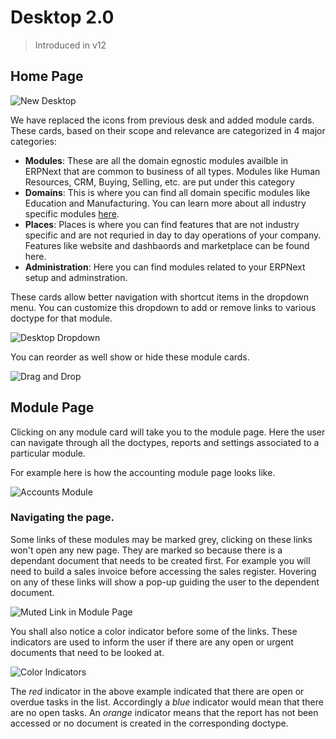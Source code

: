 <!-- add-breadcrumbs -->
# Desktop 2.0

> Introduced in v12

## Home Page

![New Desktop](/assets/erpnext_com/images/desktop/desktop.png)

We have replaced the icons from previous desk and added module cards. These cards, based on their scope and relevance are categorized in 4 major categories:

- **Modules**: These are all the domain egnostic modules availble in ERPNext that are common to business of all types. Modules like Human Resources, CRM, Buying, Selling, etc. are put under this category
- **Domains**: This is where you can find all domain specific modules like Education and Manufacturing. You can learn more about all industry specific modules [here](docs/user/manual/en#3-industry-specific-modules).
- **Places**: Places is where you can find features that are not industry specific and are not requried in day to day operations of your company. Features like website and dashbaords and marketplace can be found here.
- **Administration**: Here you can find modules related to your ERPNext setup and adminstration.

These cards allow better navigation with shortcut items in the dropdown menu. You can customize this dropdown to add or remove links to various doctype for that module.

![Desktop Dropdown](/assets/erpnext_com/images/desktop/desktop-dropdown.png)

You can reorder as well show or hide these module cards.

![Drag and Drop](/assets/erpnext_com/images/desktop/drag-and-drop.gif)

## Module Page

Clicking on any module card will take you to the module page. Here the user can navigate through all the doctypes, reports and settings associated to a particular module.

For example here is how the accounting module page looks like.

![Accounts Module](/assets/erpnext_com/images/desktop/accounts-module-page.png)

### Navigating the page.

Some links of these modules may be marked grey, clicking on these links won't open any new page. They are marked so because there is a dependant document that needs to be created first. For example you will need to build a sales invoice before accessing the sales register. Hovering on any of these links will show a pop-up guiding the user to the dependent document.

![Muted Link in Module Page](/assets/erpnext_com/images/desktop/module-link-hover.png)

You shall also notice a color indicator before some of the links. These indicators are used to inform the user if there are any open or urgent documents that need to be looked at.

![Color Indicators](/assets/erpnext_com/images/desktop/color-indicator.png)

The *red* indicator in the above example indicated that there are open or overdue tasks in the list. Accordingly a *blue* indicator would mean that there are no open tasks. An *orange* indicator means that the report has not been accessed or no document is created in the corresponding doctype.